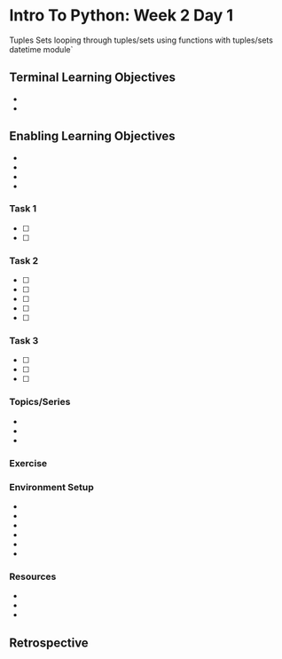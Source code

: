 # Intro To Python: Week 2 Day 1
Tuples
Sets
looping through tuples/sets
using functions with tuples/sets
datetime module`
## Terminal Learning Objectives
- 
- 

## Enabling Learning Objectives
- 
- 
- 
- 

### Task 1
- [ ]
- [ ]

### Task 2
- [ ] 
- [ ] 
- [ ] 
- [ ] 
- [ ]


### Task 3
- [ ]
- [ ]
- [ ]

### Topics/Series
- 
- 
- 

### Exercise

### Environment Setup
-
- 
- 
- 
- 
- 

### Resources
- 
- 
- 
## Retrospective